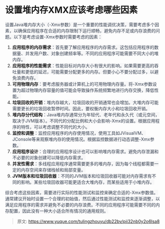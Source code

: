 # 设置堆内存XMX应该考虑哪些因素

<font style="color:rgb(55, 65, 81);background-color:rgb(247, 247, 248);">设置Java堆内存大小（-Xmx参数）是一个重要的性能调优决策，需要考虑多个因素，以确保应用程序在合适的内存限制下运行顺畅，避免内存不足或内存浪费的问题。以下是考虑设置-Xmx参数时需要考虑的因素：</font>

1. **<font style="background-color:rgb(247, 247, 248);">应用程序的内存需求</font>**<font style="color:rgb(55, 65, 81);background-color:rgb(247, 247, 248);">：首先要了解应用程序的内存需求。这包括应用程序的数据量、并发用户数、对象创建频率等。不同的应用程序可能需要不同大小的堆内存。</font>
2. **<font style="background-color:rgb(247, 247, 248);">应用程序的性能需求</font>**<font style="color:rgb(55, 65, 81);background-color:rgb(247, 247, 248);">：性能目标对内存大小有很大的影响。如果需要更高的吞吐量和更低的延迟，可能需要分配更多的内存。但要小心不要分配过多，以避免浪费内存。</font>
3. **<font style="background-color:rgb(247, 247, 248);">可用物理内存</font>**<font style="color:rgb(55, 65, 81);background-color:rgb(247, 247, 248);">：要考虑服务器或计算机上的可用物理内存量。将-Xmx参数设置为超过物理内存容量的值可能会导致操作系统频繁地进行内存交换，降低性能。</font>
4. **<font style="background-color:rgb(247, 247, 248);">垃圾回收的开销</font>**<font style="color:rgb(55, 65, 81);background-color:rgb(247, 247, 248);">：堆内存越大，垃圾回收的开销通常也会增加。大堆内存可能需要更长的垃圾回收暂停时间。因此，要权衡内存大小和垃圾回收开销。</font>
5. **<font style="background-color:rgb(247, 247, 248);">堆内存分代结构</font>**<font style="color:rgb(55, 65, 81);background-color:rgb(247, 247, 248);">：Java堆内存通常分为年轻代、老年代和永久代（或元空间，取决于JVM版本）。不同代的分配比例和大小会影响-Xmx的设置。根据应用程序的特性，可以考虑调整不同代的大小。</font>
6. **<font style="background-color:rgb(247, 247, 248);">监控和调整</font>**<font style="color:rgb(55, 65, 81);background-color:rgb(247, 247, 248);">：监控应用程序的内存使用情况，使用工具如JVisualVM、JConsole等来观察堆内存的使用情况。根据监控数据进行动态调整-Xmx参数。</font>
7. **<font style="background-color:rgb(247, 247, 248);">应用程序设计</font>**<font style="color:rgb(55, 65, 81);background-color:rgb(247, 247, 248);">：合理的应用程序设计也可以影响堆内存需求。避免内存泄漏和不必要的对象创建可以降低内存需求。</font>
8. **<font style="background-color:rgb(247, 247, 248);">并发性需求</font>**<font style="color:rgb(55, 65, 81);background-color:rgb(247, 247, 248);">：多线程应用程序通常需要更多的堆内存，因为每个线程都需要一定的内存空间来存储栈帧和局部变量。</font>
9. **<font style="background-color:rgb(247, 247, 248);">JVM版本和垃圾回收器</font>**<font style="color:rgb(55, 65, 81);background-color:rgb(247, 247, 248);">：不同的JVM版本和垃圾回收器可能对内存需求有不同的影响。某些垃圾回收器可能更适合大堆内存，而某些适用于小堆内存。</font>

<font style="color:rgb(55, 65, 81);background-color:rgb(247, 247, 248);">综合考虑这些因素，需要进行实际的性能测试和监控来确定合适的-Xmx参数值。通常建议开始时设置一个合理的初始值，然后通过性能测试和监控来逐渐调整，以满足应用程序的需求并避免不必要的内存浪费。不同的应用程序可能需要不同的内存配置，因此没有一种大小适合所有情况的通用规则。</font>



> 原文: <https://www.yuque.com/tulingzhouyu/db22bv/pii32nb0y2o6lsa8>